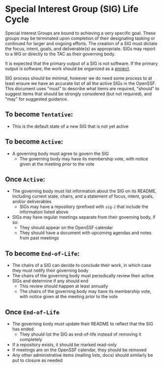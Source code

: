 # Special Interest Group (SIG) Life Cycle

Special Interest Groups are bound to achieving a very specific goal. These groups may be terminated upon completion of their designating tasking or continued for larger and ongoing efforts. The creation of a SIG must dictate the focus, intent, goals, and deliverable(s) as appropriate. SIGs may report to a WG or directly to the TAC as their governing body.

It is expected that the primary output of a SIG is not software. If the primary output is software, the work should be organized as a [project](./project-lifecycle.md).

SIG process should be minimal, however we do need some process to at least ensure we have an accurate list of all the active SIGs in the OpenSSF. This document uses "must" to describe what items are required, "should" to suggest items that should be strongly considered (but not required), and "may" for suggested guidance.

## To become `Tentative`:

* This is the default state of a new SIG that is not yet active

## To become `Active`:

* A governing body must agree to govern the SIG
  * The governing body may have its membership vote, with notice given at the meeting prior to the vote

## Once `Active`:

* The governing body must list information about the SIG on its README, including current state, chairs, and a statement of focus, intent, goals, and/or deliverables
  * SIGs may have a repository (prefixed with `sig-`) that include the information listed above
* SIGs may have regular meetings separate from their governing body, if so:
  * They should appear on the OpenSSF calendar
  * They should have a document with upcoming agendas and notes from past meetings

## To become `End-of-Life`:

* The chairs of a SIG can decide to conclude their work, in which case they must notify their governing body
* The chairs of the governing body must periodically review their active SIGs and determine if any should end
  * This review should happen at least annually
  * The chairs of the governing body may have its membership vote, with notice given at the meeting prior to the vote

## Once `End-of-Life`

* The governing body must update their README to reflect that the SIG has ended
  * They should list the SIG as end-of-life instead of removing it completely
* If a repository exists, it should be marked read-only
* If meetings are on the OpenSSF calendar, they should be removed
* Any other administrative items (mailing lists, docs) should similarly be put to closure as needed

